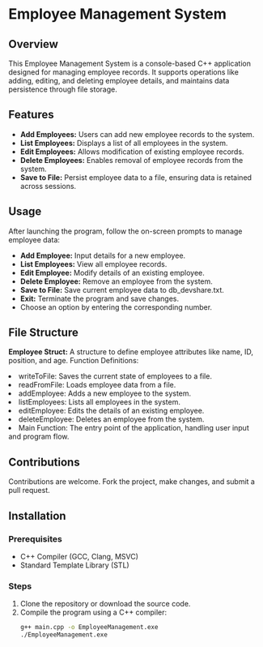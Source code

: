 # Employee Management System

## Overview
This Employee Management System is a console-based C++ application designed for managing employee records. It supports operations like adding, editing, and deleting employee details, and maintains data persistence through file storage.

## Features

- **Add Employees:** Users can add new employee records to the system.
- **List Employees:** Displays a list of all employees in the system.
- **Edit Employees:** Allows modification of existing employee records.
- **Delete Employees:** Enables removal of employee records from the system.
- **Save to File:** Persist employee data to a file, ensuring data is retained across sessions.

## Usage
After launching the program, follow the on-screen prompts to manage employee data:
- **Add Employee:** Input details for a new employee.
- **List Employees:** View all employee records.
- **Edit Employee:** Modify details of an existing employee.
- **Delete Employee:** Remove an employee from the system.
- **Save to File:** Save current employee data to db_devshare.txt.
- **Exit:** Terminate the program and save changes.
- Choose an option by entering the corresponding number.

## File Structure
**Employee Struct:** A structure to define employee attributes like name, ID, position, and age.
Function Definitions:
<li>writeToFile: Saves the current state of employees to a file. </li>
<li>readFromFile: Loads employee data from a file.</li>
<li>addEmployee: Adds a new employee to the system.</li>
<li>listEmployees: Lists all employees in the system.</li>
<li>editEmployee: Edits the details of an existing employee.</li>
<li>deleteEmployee: Deletes an employee from the system.</li>
<li>Main Function: The entry point of the application, handling user input and program flow.</li>

## Contributions
Contributions are welcome. Fork the project, make changes, and submit a pull request.



## Installation

### Prerequisites
- C++ Compiler (GCC, Clang, MSVC)
- Standard Template Library (STL)

### Steps
1. Clone the repository or download the source code.
2. Compile the program using a C++ compiler:
   ```bash
   g++ main.cpp -o EmployeeManagement.exe
   ./EmployeeManagement.exe


